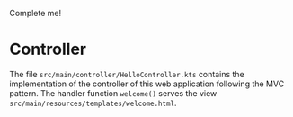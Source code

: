Complete me!
# Controller
The file `src/main/controller/HelloController.kts` contains the implementation of the controller of this web application following the MVC pattern. 
The handler function `welcome()` serves the view `src/main/resources/templates/welcome.html`.